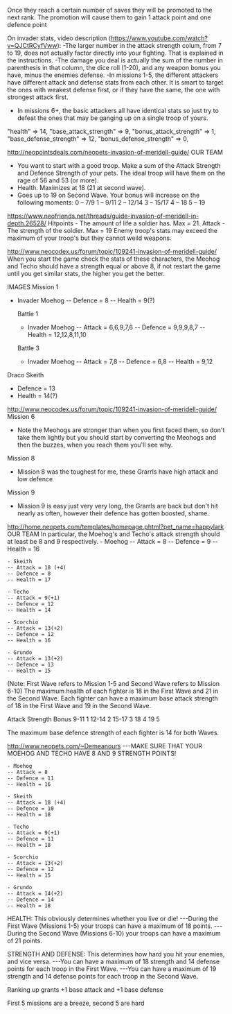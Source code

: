 Once they reach a certain number of saves they will be promoted to the next rank. The promotion will cause them to gain 1 attack point and one defence point

On invader stats, video description (https://www.youtube.com/watch?v=QJCtRCyfVww):
-The larger number in the attack strength colum, from 7 to 19, does not actually factor directly into your fighting. That is explained in the instructions.
-The damage you deal is actually the sum of the number in parenthesis in that column, the dice roll (1-20), and any weapon bonus you have, minus the enemies defense.
-In missions 1-5, the different attackers have different attack and defense stats from each other. It is smart to target the ones with weakest defense first, or if they have the same, the one with strongest attack first.
- In missions 6+, the basic attackers all have identical stats so just try to defeat the ones that may be ganging up on a single troop of yours.



"health" => 14,
"base_attack_strength" => 9,
"bonus_attack_strength" => 1,
"base_defense_strength" => 12,
"bonus_defense_strength" => 0,

http://neopointsdeals.com/neopets-invasion-of-meridell-guide/
OUR TEAM
- You want to start with a good troop. Make a sum of the Attack Strength and Defence Strength of your pets. The ideal troop will have them on the rage of 56 and 53 (or more).
- Health. Maximizes at 18 (21 at second wave).
-  Goes up to 19 on Second Wave. Your bonus will increase on the following moments:
0 – 7/9
1 – 9/11
2 – 12/14
3 – 15/17
4 – 18
5 – 19

https://www.neofriends.net/threads/guide-invasion-of-meridell-in-depth.26528/
Hitpoints - The amount of life a soldier has. Max = 21.
Attack - The strength of the soldier. Max = 19
Enemy troop's stats may exceed the maximum of your troop's but they cannot weild weapons.


http://www.neocodex.us/forum/topic/109241-invasion-of-meridell-guide/
When you start the game check the stats of these characters, the Meohog and Techo should have a strength equal or above 8, if not restart the game until you get similar stats, the higher you get the better.

IMAGES
Mission 1
- Invader Moehog
-- Defence = 8
-- Health = 9(?)

    Battle 1
    - Invader Moehog
    -- Attack = 6,6,9,7,6
    -- Defence = 9,9,9,8,7
    -- Health = 12,12,8,11,10


    Battle 3
    - Invader Moehog
    -- Attack = 7,8
    -- Defence = 6,8
    -- Health = 9,12


Draco Skeith
- Defence = 13
- Health = 14(?)



http://www.neocodex.us/forum/topic/109241-invasion-of-meridell-guide/
Mission 6
- Note the Meohogs are stronger than when you first faced them, so don't take them lightly but you should start by converting the Meohogs and then the buzzes, when you reach them you'll see why.

Mission 8
- Mission 8 was the toughest for me, these Grarrls have high attack and low defence

Mission 9
- Mission 9 is easy just very very long, the Grarrls are back but don't hit nearly as often, however their defence has gotten boosted, shame.


http://home.neopets.com/templates/homepage.phtml?pet_name=happylark
OUR TEAM
In particular, the Moehog's and Techo's attack strength should at least be 8 and 9 respectively.
    - Moehog
    -- Attack = 8
    -- Defence = 9
    -- Health = 16

    - Skeith
    -- Attack = 18 (+4)
    -- Defence = 8
    -- Health = 17

    - Techo
    -- Attack = 9(+1)
    -- Defence = 12
    -- Health = 14

    - Scorchio
    -- Attack = 13(+2)
    -- Defence = 12
    -- Health = 16

    - Grundo
    -- Attack = 13(+2)
    -- Defence = 13
    -- Health = 15

(Note: First Wave refers to Mission 1-5 and Second Wave refers to Mission 6-10)
The maximum health of each fighter is 18 in the First Wave and 21 in the Second Wave.
Each fighter can have a maximum base attack strength of 18 in the First Wave and 19 in the Second Wave.

Attack Strength	Bonus
9-11	1
12-14	2
15-17	3
18	4
19	5

The maximum base defence strength of each fighter is 14 for both Waves.

http://www.neopets.com/~Demeanours
---MAKE SURE THAT YOUR MOEHOG AND TECHO HAVE 8 AND 9 STRENGTH POINTS!

    - Moehog
    -- Attack = 8
    -- Defence = 11
    -- Health = 16

    - Skeith
    -- Attack = 18 (+4)
    -- Defence = 10
    -- Health = 18

    - Techo
    -- Attack = 9(+1)
    -- Defence = 11
    -- Health = 18

    - Scorchio
    -- Attack = 13(+2)
    -- Defence = 12
    -- Health = 15

    - Grundo
    -- Attack = 14(+2)
    -- Defence = 14
    -- Health = 18

HEALTH: This obviously determines whether you live or die!
---During the First Wave (Missions 1-5) your troops can have a maximum of 18 points.
---During the Second Wave (Missions 6-10) your troops can have a maximum of 21 points.

STRENGTH AND DEFENSE: This determines how hard you hit your enemies, and vice versa.
---You can have a maximum of 18 strength and 14 defense points for each troop in the First Wave.
---You can have a maximum of 19 strength and 14 defense points for each troop in the Second Wave.

Ranking up grants +1 base attack and +1 base defense

First 5 missions are a breeze, second 5 are hard